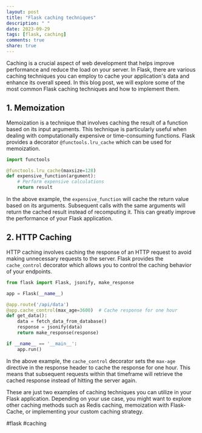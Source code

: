 ```yaml
---
layout: post
title: "Flask caching techniques"
description: " "
date: 2023-09-29
tags: [flask, caching]
comments: true
share: true
---
```


Caching is a crucial aspect of web development that helps improve performance and reduce the load on your server. In Flask, there are various caching techniques you can employ to cache your application's data and enhance its overall speed. In this blog post, we will explore some of the most common Flask caching techniques and how to implement them.

## 1. Memoization

Memoization is a technique that involves caching the result of a function based on its input arguments. This technique is particularly useful when dealing with computationally expensive or time-consuming functions. Flask provides a decorator `@functools.lru_cache` which can be used for memoization.

```python
import functools

@functools.lru_cache(maxsize=128)
def expensive_function(argument):
    # Perform expensive calculations
    return result
```

In the above example, the `expensive_function` will cache the return value based on its arguments. Subsequent calls with the same arguments will return the cached result instead of recomputing it. This can greatly improve the performance of your Flask application.

## 2. HTTP Caching

HTTP caching involves caching the response of an HTTP request to avoid making unnecessary requests to the server. Flask provides the `cache_control` decorator which allows you to control the caching behavior of your endpoints.

```python
from flask import Flask, jsonify, make_response

app = Flask(__name__)

@app.route('/api/data')
@app.cache_control(max_age=3600)  # Cache response for one hour
def get_data():
    data = fetch_data_from_database()
    response = jsonify(data)
    return make_response(response)

if __name__ == '__main__':
    app.run()
```

In the above example, the `cache_control` decorator sets the `max-age` directive in the response header to cache the response for one hour. This means that subsequent requests within that timeframe will retrieve the cached response instead of hitting the server again.

These are just two examples of caching techniques you can utilize in your Flask application. Depending on your use case, you might want to explore other caching methods such as Redis caching, memoization with Flask-Cache, or implementing your custom caching strategy.

#flask #caching